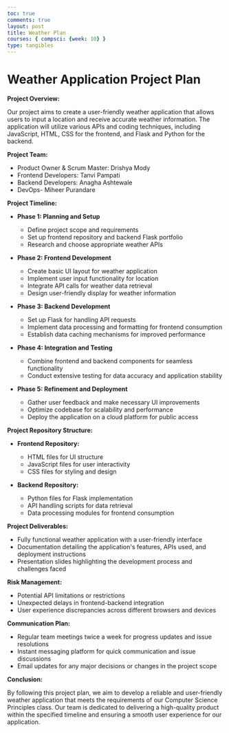 ```yaml
---
toc: true
comments: true
layout: post
title: Weather Plan
courses: { compsci: {week: 10} }
type: tangibles
---
```


# Weather Application Project Plan

**Project Overview:**

Our project aims to create a user-friendly weather application that allows users to input a location and receive accurate weather information. The application will utilize various APIs and coding techniques, including JavaScript, HTML, CSS for the frontend, and Flask and Python for the backend.

**Project Team:**

- Product Owner & Scrum Master: Drishya Mody
- Frontend Developers: Tanvi Pampati
- Backend Developers: Anagha Ashtewale
- DevOps- Miheer Purandare

**Project Timeline:**

- **Phase 1: Planning and Setup**
  - Define project scope and requirements 
  - Set up frontend repository and backend Flask portfolio 
  - Research and choose appropriate weather APIs 

- **Phase 2: Frontend Development**
  - Create basic UI layout for weather application 
  - Implement user input functionality for location 
  - Integrate API calls for weather data retrieval 
  - Design user-friendly display for weather information 

- **Phase 3: Backend Development**
  - Set up Flask for handling API requests
  - Implement data processing and formatting for frontend consumption
  - Establish data caching mechanisms for improved performance 

- **Phase 4: Integration and Testing**
  - Combine frontend and backend components for seamless functionality 
  - Conduct extensive testing for data accuracy and application stability 

- **Phase 5: Refinement and Deployment**
  - Gather user feedback and make necessary UI improvements 
  - Optimize codebase for scalability and performance 
  - Deploy the application on a cloud platform for public access 

**Project Repository Structure:**

- **Frontend Repository:**
  - HTML files for UI structure
  - JavaScript files for user interactivity
  - CSS files for styling and design

- **Backend Repository:**
  - Python files for Flask implementation
  - API handling scripts for data retrieval
  - Data processing modules for frontend consumption

**Project Deliverables:**

- Fully functional weather application with a user-friendly interface
- Documentation detailing the application's features, APIs used, and deployment instructions
- Presentation slides highlighting the development process and challenges faced

**Risk Management:**

- Potential API limitations or restrictions
- Unexpected delays in frontend-backend integration
- User experience discrepancies across different browsers and devices

**Communication Plan:**

- Regular team meetings twice a week for progress updates and issue resolutions
- Instant messaging platform for quick communication and issue discussions
- Email updates for any major decisions or changes in the project scope

**Conclusion:**

By following this project plan, we aim to develop a reliable and user-friendly weather application that meets the requirements of our Computer Science Principles class. Our team is dedicated to delivering a high-quality product within the specified timeline and ensuring a smooth user experience for our application.